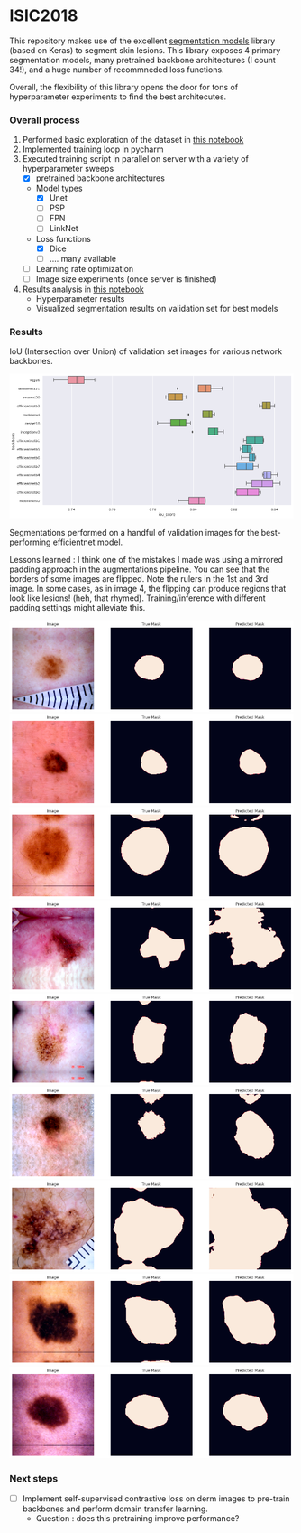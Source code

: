# ISIC2018

This repository makes use of the excellent [segmentation models](https://github.com/qubvel/segmentation_models) library (based on Keras) to segment skin lesions.
This library exposes 4 primary segmentation models, many pretrained backbone architectures (I count 34!), and a huge number of recommneded loss functions.

Overall, the flexibility of this library opens the door for tons of hyperparameter experiments to find the best architecutes.

### Overall process

1. Performed basic exploration of the dataset in [this notebook](EDA.ipynb)
2. Implemented training loop in pycharm
3. Executed training script in parallel on server with a variety of hyperparameter sweeps
    - [x] pretrained backbone architectures
    - Model types
      - [x] Unet
      - [ ] PSP
      - [ ] FPN
      - [ ] LinkNet
    - Loss functions
      - [x] Dice
      - [ ] .... many available
    - [ ] Learning rate optimization
    - [ ] Image size experiments (once server is finished)
4. Results analysis in [this notebook](ExpResults.ipynb)
   - Hyperparameter results
   - Visualized segmentation results on validation set for best models

### Results

IoU (Intersection over Union) of validation set images for various network backbones.

![boxplot](img/boxplot.png)

Segmentations performed on a handful of validation images for the best-performing efficientnet model.

Lessons learned : I think one of the mistakes I made was using a mirrored padding approach in the augmentations pipeline. You can see that the borders of some images are flipped. Note the rulers in the 1st and 3rd image. In some cases, as in image 4, the flipping can produce regions that look like lesions! (heh, that rhymed). Training/inference with different padding settings might alleviate this. 

![seg](img/val_seg_3.png)
![seg](img/val_seg_4.png)
![seg](img/val_seg_1.png)
![seg](img/val_seg_2.png)
![seg](img/val_seg_5.png)
![seg](img/val_seg_6.png)
![seg](img/val_seg_7.png)
![seg](img/val_seg_8.png)
![seg](img/val_seg_9.png)




### Next steps
- [ ] Implement self-supervised contrastive loss on derm images to pre-train backbones and perform domain transfer learning.
    - Question : does this pretraining improve performance?
